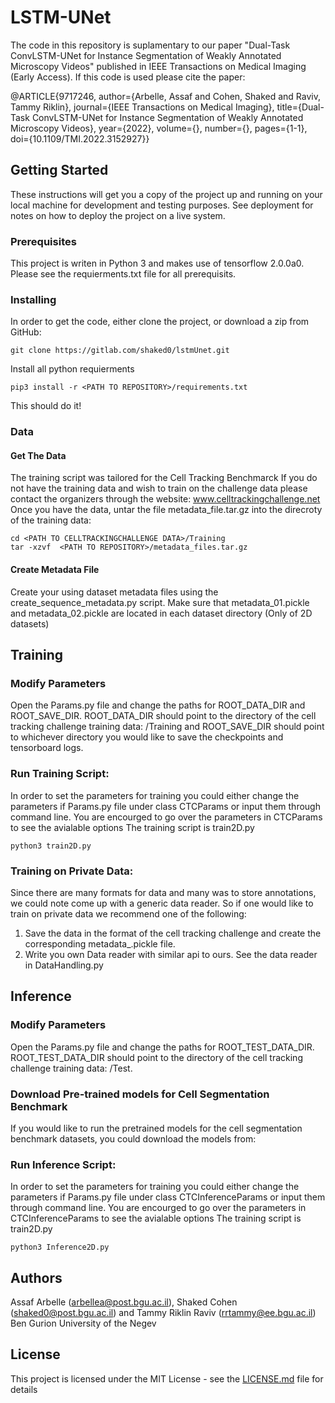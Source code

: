 # LSTM-UNet

The code in this repository is suplamentary to our paper "Dual-Task ConvLSTM-UNet for Instance Segmentation of Weakly Annotated Microscopy Videos" published in IEEE Transactions on Medical Imaging (Early Access).
If this code is used please cite the paper:

@ARTICLE{9717246,  author={Arbelle, Assaf and Cohen, Shaked and Raviv, Tammy Riklin},  journal={IEEE Transactions on Medical Imaging},   title={Dual-Task ConvLSTM-UNet for Instance Segmentation of Weakly Annotated Microscopy Videos},   year={2022},  volume={},  number={},  pages={1-1},  doi={10.1109/TMI.2022.3152927}}

## Getting Started

These instructions will get you a copy of the project up and running on your local machine for development and testing purposes. See deployment for notes on how to deploy the project on a live system.

### Prerequisites


This project is writen in Python 3 and makes use of tensorflow 2.0.0a0. 
Please see the requierments.txt file for all prerequisits. 

### Installing

In order to get the code, either clone the project, or download a zip from GitHub:
```
git clone https://gitlab.com/shaked0/lstmUnet.git
```

Install all python requierments

```
pip3 install -r <PATH TO REPOSITORY>/requirements.txt 
```

This should do it!
### Data
#### Get The Data
The training script was tailored for the Cell Tracking Benchmarck
If you do not have the training data and wish to train on the challenge data please contact the organizers through the website: www.celltrackingchallenge.net
Once you have the data, untar the file metadata_file.tar.gz into the direcroty of the training data: 

```
cd <PATH TO CELLTRACKINGCHALLENGE DATA>/Training
tar -xzvf  <PATH TO REPOSITORY>/metadata_files.tar.gz
```
#### Create Metadata File 
Create your using dataset metadata files using the create_sequence_metadata.py script.
Make sure that metadata_01.pickle and metadata_02.pickle are located in each dataset directory (Only of 2D datasets)

## Training
### Modify Parameters

Open the Params.py file and change the paths for ROOT_DATA_DIR and ROOT_SAVE_DIR. 
ROOT_DATA_DIR should point to the directory of the cell tracking challenge training data: <PATH TO CELLTRACKINGCHALLENGE DATA>/Training and ROOT_SAVE_DIR should point to whichever directory you would like to save the checkpoints and tensorboard logs.

  

### Run Training Script:
In order to set the parameters for training you could either change the parameters if Params.py file under class CTCParams
or input them through command line.
You are encourged to go over the parameters in CTCParams to see the avialable options
The training script is train2D.py

```
python3 train2D.py
```
### Training on Private Data:
Since there are many formats for data and many was to store annotations, we could note come up with a generic data reader.
So if one would like to train on private data we recommend one of the following:
1. Save the data in the format of the cell tracking challenge and create the corresponding metadata_<sequenceNumber>.pickle file. 
2. Write you own Data reader with similar api to ours. See the data reader in DataHandling.py

## Inference 
### Modify Parameters

Open the Params.py file and change the paths for ROOT_TEST_DATA_DIR. 
ROOT_TEST_DATA_DIR should point to the directory of the cell tracking challenge training data: <PATH TO CELLTRACKINGCHALLENGE DATA>/Test.

### Download Pre-trained models for Cell Segmentation Benchmark
If you would like to run the pretrained models for the cell segmentation benchmark datasets, you could download the models from:



### Run Inference Script:
In order to set the parameters for training you could either change the parameters if Params.py file under class CTCInferenceParams
or input them through command line.
You are encourged to go over the parameters in CTCInferenceParams to see the avialable options
The training script is train2D.py

```
python3 Inference2D.py
```

## Authors

Assaf Arbelle (arbellea@post.bgu.ac.il), Shaked Cohen (shaked0@post.bgu.ac.il) and Tammy Riklin Raviv (rrtammy@ee.bgu.ac.il)
Ben Gurion University of the Negev
## License

This project is licensed under the MIT License - see the [LICENSE.md](LICENSE.md) file for details
